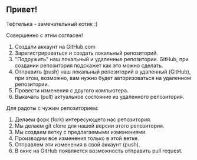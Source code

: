 ## Привет!

Тефтелька - замечательный котик :)

Совершенно с этим согласен!

1. Создали аккаунт на GitHub.com
2. Зарегистрироваться и создать локальный репозиторий.
3. "Подружить" наш локальный и удаленные репозитории. GitHub, при создании репозитория подскажет как это можно сделать.
4. Отправить (push) наш локальный репозиторий в удаленный (GitHub), при этом, возможно, вам нужно будет авторизоваться на удаленном репозитории.
5. Провести изменения с другого компьютера.
6. Выкачать (pull) актуальное состояние из удаленного репозитория.


Для радоты с чужим репозиторием:
1. Делаем форк (fork) интересующего нас репозитория.
2. Мы делаем git clone для нашей версии этого репозитория.
3. Мы создаем ветку с предлагаемыми изменениями.
4. Производим все изменения только в этой ветке.
5. Отправлем эти изменения в свой аккаунт (push).
6. В окне на GitHub появляется возможность отправить pull request.



